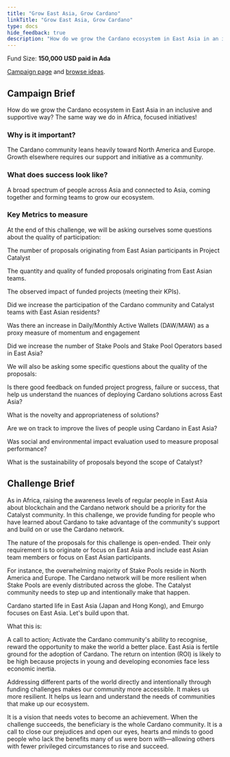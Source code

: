 ```yaml
---
title: "Grow East Asia, Grow Cardano"
linkTitle: "Grow East Asia, Grow Cardano"
type: docs
hide_feedback: true
description: "How do we grow the Cardano ecosystem in East Asia in an inclusive and supportive way? The same way we do in Africa, focused initiatives!"
---
```

Fund Size: **150,000 USD paid in Ada**

[Campaign page](https://cardano.ideascale.com/c/idea/382067) and [browse ideas]().

## Campaign Brief
How do we grow the Cardano ecosystem in East Asia in an inclusive and supportive way? The same way we do in Africa, focused initiatives!

### Why is it important?
The Cardano community leans heavily toward North America and Europe. Growth elsewhere requires our support and initiative as a community.

### What does success look like?
A broad spectrum of people across Asia and connected to Asia, coming together and forming teams to grow our ecosystem.

### Key Metrics to measure
At the end of this challenge, we will be asking ourselves some questions about the quality of participation:

The number of proposals originating from East Asian participants in Project Catalyst

The quantity and quality of funded proposals originating from East Asian teams.

The observed impact of funded projects (meeting their KPIs).

Did we increase the participation of the Cardano community and Catalyst teams with East Asian residents?

Was there an increase in Daily/Monthly Active Wallets (DAW/MAW) as a proxy measure of momentum and engagement

Did we increase the number of Stake Pools and Stake Pool Operators based in East Asia?

We will also be asking some specific questions about the quality of the proposals:

Is there good feedback on funded project progress, failure or success, that help us understand the nuances of deploying Cardano solutions across East Asia?

What is the novelty and appropriateness of solutions?

Are we on track to improve the lives of people using Cardano in East Asia?

Was social and environmental impact evaluation used to measure proposal performance?

What is the sustainability of proposals beyond the scope of Catalyst?

## Challenge Brief
As in Africa, raising the awareness levels of regular people in East Asia about blockchain and the Cardano network should be a priority for the Catalyst community. In this challenge, we provide funding for people who have learned about Cardano to take advantage of the community's support and build on or use the Cardano network.

The nature of the proposals for this challenge is open-ended. Their only requirement is to originate or focus on East Asia and include east Asian team members or focus on East Asian participants.

For instance, the overwhelming majority of Stake Pools reside in North America and Europe. The Cardano network will be more resilient when Stake Pools are evenly distributed across the globe. The Catalyst community needs to step up and intentionally make that happen.

Cardano started life in East Asia (Japan and Hong Kong), and Emurgo focuses on East Asia. Let's build upon that.

What this is:

A call to action; Activate the Cardano community's ability to recognise, reward the opportunity to make the world a better place. East Asia is fertile ground for the adoption of Cardano. The return on intention (ROI) is likely to be high because projects in young and developing economies face less economic inertia.

Addressing different parts of the world directly and intentionally through funding challenges makes our community more accessible. It makes us more resilient. It helps us learn and understand the needs of communities that make up our ecosystem.

It is a vision that needs votes to become an achievement. When the challenge succeeds, the beneficiary is the whole Cardano community. It is a call to close our prejudices and open our eyes, hearts and minds to good people who lack the benefits many of us were born with—allowing others with fewer privileged circumstances to rise and succeed.
